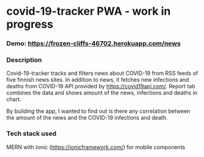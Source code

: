 # covid-19-tracker PWA - work in progress

### Demo: https://frozen-cliffs-46702.herokuapp.com/news

### Description

Covid-19-tracker tracks and filters news about COVID-19 from RSS feeds of five finnish news sites. In addition to news, it fetches new infections and deaths from COVID-19 API provided by https://covid19api.com/. Report tab combines the data and shows amount of the news, infections and deaths in chart.  
  
By building the app, I wanted to find out is there any correlation between the amount of the news and the COVID-19 infections and death. 

### Tech stack used

MERN with Ionic (https://ionicframework.com/) for mobile components
